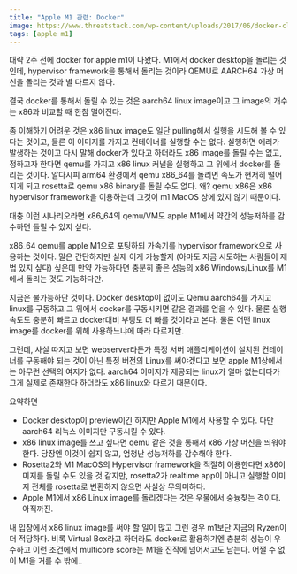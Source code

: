 ```yaml
---
title: "Apple M1 관련: Docker"
image: https://www.threatstack.com/wp-content/uploads/2017/06/docker-cloud-twitter-card.png
tags: [apple m1]
---
```


대략 2주 전에 docker for apple m1이 나왔다. M1에서 docker desktop을 돌리는 것인데, hypervisor framework을 통해서 돌리는 것이라 QEMU로 AARCH64 가상 머신을 돌리는 것과 별 다르지 않다. 

결국 docker를 통해서 돌릴 수 있는 것은 aarch64 linux image이고 그 image의 개수는 x86과 비교할 때 한참 떨어진다.

좀 이해하기 어려운 것은 x86 linux image도 일단 pulling해서 실행을 시도해 볼 수 있다는 것이고, 물론 이 이미지를 가지고 컨테이너를 실행할 수는 없다. 실행하면 에러가 발생하는 것이고 다시 말해 docker가 있다고 하더라도 x86 image를 돌릴 수는 없고, 정하고자 한다면 qemu를 가지고 x86 linux 커널을 실행하고 그 위에서 docker를 돌리는 것이다. 알다시피 arm64 환경에서 qemu x86_64를 돌리면 속도가 현저히 떨어지게 되고 rosetta로 qemu x86 binary를 돌릴 수도 없다. 왜? qemu x86은 x86 hypervisor framework을 이용하는데 그것이 m1 MacOS 상에 있지 않기 때문이다.

대충 이런 시나리오라면 x86_64의 qemu/VM도 apple M1에서 약간의 성능저하를 감수하면 돌릴 수 있지 싶다.

x86_64 qemu를 apple M1으로 포팅하되 가속기를 hypervisor framework으로 사용하는 것이다. 말은 간단하지만 실제 이게 가능할지 (아마도 지금 시도하는 사람들이 제법 있지 싶다) 싶은데 만약 가능하다면 충분히 좋은 성능의 x86 Windows/Linux를 M1에서 돌리는 것도 가능하다만.

지금은 불가능하단 것이다. Docker desktop이 없이도 Qemu aarch64를 가지고 linux를 구동하고 그 위에서 docker를 구동시키면 같은 결과를 얻을 수 있다. 물론 실행속도도 충분히 빠르고 docker대비 부팅도 더 빠를 것이라고 본다. 물론 어떤 linux image를 docker를 위해 사용하느냐에 따라 다르지만.

그런데, 사실 따지고 보면 webserver라든가 특정 서버 애플리케이션이 설치된 컨테이너를 구동해야 되는 것이 아닌 특정 버전의 Linux를 써야겠다고 보면 apple M1상에서는 아무런 선택의 여지가 없다. aarch64 이미지가 제공되는 linux가 얼마 없는데다가 그게 실제로 존재한다 하더라도 x86 linux와 다르기 때문이다.

요약하면
- Docker desktop이 preview이긴 하지만 Apple M1에서 사용할 수 있다. 다만 aarch64 리눅스 이미지만 구동시킬 수 있다.
- x86 linux image를 쓰고 싶다면 qemu 같은 것을 통해서 x86 가상 머신을 띄워야 한다. 당장엔 이것이 쉽지 않고, 엄청난 성능저하를 감수해야 한다.
- Rosetta2와 M1 MacOS의 Hypervisor framework을 적절히 이용한다면 x86이미지를 돌릴 수도 있을 것 같지만, rosetta2가 realtime app이 아니고 실행할 이미지 전체를 rosetta로 변환하지 않으면 사실상 무의미하다. 
- Apple M1에서 x86 Linux image를 돌리겠다는 것은 우물에서 숭늉찾는 격이다. 아직까진.

내 입장에서 x86 linux image를 써야 할 일이 많고 그런 경우 m1보단 지금의 Ryzen이 더 적당하다. 비록 Virtual Box라고 하더라도 docker로 활용하기엔 충분히 성능이 우수하고 이런 조건에서 multicore score는 M1을 진작에 넘어서고도 남는다. 어쩔 수 없이 M1을 거를 수 밖에..